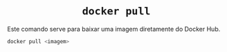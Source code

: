 <h1 align="center"><code>docker pull</code></h1>

Este comando serve para baixar uma imagem diretamente do Docker Hub.

```bash
docker pull <imagem>
```